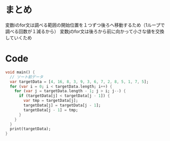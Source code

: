 # まとめ
変数iのfor文は調べる範囲の開始位置を１つずつ後ろへ移動するため（1ループで調べる回数が１減るから）
変数jのfor文は後ろから前に向かって小さな値を交換していくため

# Code

```dart
void main() {
  // ソート前データ
  var targetData = [4, 16, 8, 3, 9, 3, 6, 7, 2, 8, 5, 1, 7, 5];
  for (var i = 0; i < targetData.length; i++) {
    for (var j = targetData.length - 1; j > i; j--) {
      if (targetData[j] < targetData[j - 1]) {
        var tmp = targetData[j];
        targetData[j] = targetData[j - 1];
        targetData[j - 1] = tmp;
      }
    }
  }
  print(targetData);
}
```
